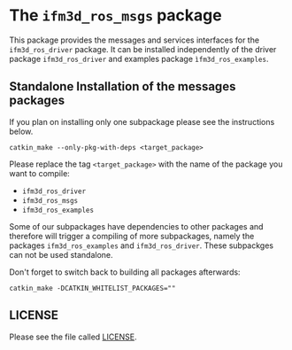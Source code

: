 # The `ifm3d_ros_msgs` package

This package provides the messages and services interfaces for the `ifm3d_ros_driver` package. It can be installed independently of the driver package `ifm3d_ros_driver` and examples package `ìfm3d_ros_examples`.

## Standalone Installation of the messages packages
If you plan on installing only one subpackage please see the instructions below. 

```
catkin_make --only-pkg-with-deps <target_package>
```
Please replace the tag `<target_package>` with the name of the package you want to compile:  
+ `ifm3d_ros_driver`
+ `ifm3d_ros_msgs`
+ `ifm3d_ros_examples`

Some of our subpackages have dependencies to other packages and therefore will trigger a compiling of more subpackages, namely the packages `ifm3d_ros_examples` and `ifm3d_ros_driver`. These subpackges can not be used standalone.

Don't forget to switch back to building all packages afterwards:  
```
catkin_make -DCATKIN_WHITELIST_PACKAGES=""
```

## LICENSE
Please see the file called [LICENSE](LICENSE).